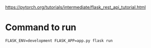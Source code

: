 https://pytorch.org/tutorials/intermediate/flask_rest_api_tutorial.html

# Command to run
`FLASK_ENV=development FLASK_APP=app.py flask run`
